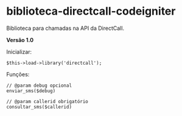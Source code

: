 biblioteca-directcall-codeigniter
=================================

Biblioteca para chamadas na API da DirectCall.

**Versão 1.0**


Inicializar:

    $this->load->library('directcall');

Funções:
    
    // @param debug opcional
    enviar_sms($debug)

    // @param callerid obrigatório
    consultar_sms($callerid) 
